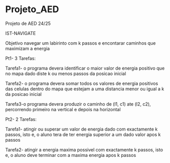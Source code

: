 # Projeto_AED

Projeto de AED 24/25 

IST-NAVIGATE 

Objetivo navegar um labirinto com k passos e encontarar caminhos que maximizam a energia 

Pt1- 3 Tarefas:

Tarefa1- o programa devera identificar o maior valor de energia positivo que no
mapa dado diste k ou menos passos da posicao inicial

Tarefa2- o programa devera somar todos os valores de energia positivos das
celulas dentro do mapa que estejam a uma distancia menor ou igual a k da posicao
inicial

Tarefa3-o programa devera produzir o caminho de (l1, c1) ate (l2, c2), percorrendo
primeiro na vertical e depois na horizontal 

Pt2- 2 Tarefas:

Tarefa1- atingir ou superar um valor de energia dado com exactamente k passos,
isto e, o aluno tera de ter energia superior a um dado valor apos k passos

Tarefa2- atingir a energia maxima possivel com exactamente k passos, isto e, o
aluno deve terminar com a maxima energia apos k passos
